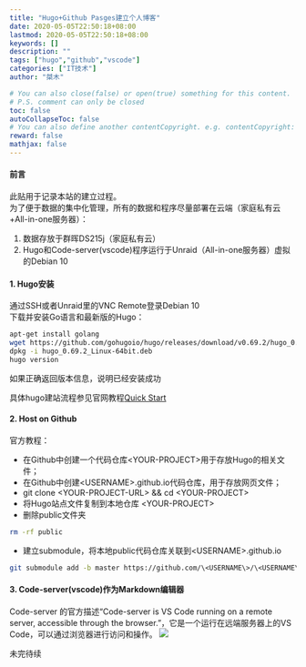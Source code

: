```yaml
---
title: "Hugo+Github Pasges建立个人博客"
date: 2020-05-05T22:50:18+08:00
lastmod: 2020-05-05T22:50:18+08:00
keywords: []
description: ""
tags: ["hugo","github","vscode"]
categories: ["IT技术"]
author: "桀木"

# You can also close(false) or open(true) something for this content.
# P.S. comment can only be closed
toc: false
autoCollapseToc: false
# You can also define another contentCopyright. e.g. contentCopyright: "This is another copyright."
reward: false
mathjax: false
---
```

#### 前言

此贴用于记录本站的建立过程。  
为了便于数据的集中化管理，所有的数据和程序尽量部署在云端（家庭私有云+All-in-one服务器）：

1. 数据存放于群晖DS215j（家庭私有云）
2. Hugo和Code-server(vscode)程序运行于Unraid（All-in-one服务器）虚拟的Debian 10

#### 1. Hugo安装  
通过SSH或者Unraid里的VNC Remote登录Debian 10  
下载并安装Go语言和最新版的Hugo：  
```bash
apt-get install golang
wget https://github.com/gohugoio/hugo/releases/download/v0.69.2/hugo_0.69.2_Linux-64bit.deb
dpkg -i hugo_0.69.2_Linux-64bit.deb
hugo version
```
如果正确返回版本信息，说明已经安装成功

具体hugo建站流程参见官网教程[Quick Start](https://gohugo.io/getting-started/quick-start/)

#### 2. Host on Github
官方教程：
* 在Github中创建一个代码仓库\<YOUR-PROJECT\>用于存放Hugo的相关文件；
* 在Github中创建\<USERNAME\>.github.io代码仓库，用于存放网页文件；
* git clone \<YOUR-PROJECT-URL\> && cd \<YOUR-PROJECT\>
* 将Hugo站点文件复制到本地仓库 \<YOUR-PROJECT\>  
* 删除public文件夹
```bash
rm -rf public
```

* 建立submodule，将本地public代码仓库关联到\<USERNAME\>.github.io
```bash
git submodule add -b master https://github.com/\<USERNAME\>/\<USERNAME\>.github.io.git public
```


#### 3. Code-server(vscode)作为Markdown编辑器  

Code-server 的官方描述“Code-server is VS Code running on a remote server, accessible through the browser.”，它是一个运行在远端服务器上的VS Code，可以通过浏览器进行访问和操作。
![](https://github.com/cdr/code-server/raw/master/doc/assets/code-server.gif)

未完待续


<!--more-->
